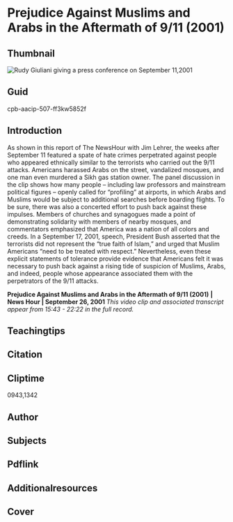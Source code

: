 # Prejudice Against Muslims and Arabs in the Aftermath of 9/11 (2001)

## Thumbnail

![Rudy Giuliani giving a press conference on September 11,2001](https://s3.amazonaws.com/americanarchive.org/primary_source_sets/1_Feminism.jpg "Rudy Giuliani giving a press conference on September 11,2001")


## Guid
cpb-aacip-507-ff3kw5852f

## Introduction

As shown in this report of The NewsHour with Jim Lehrer, the weeks after September 11 featured a spate of hate crimes perpetrated against people who appeared ethnically similar to the terrorists who carried out the 9/11 attacks. Americans harassed Arabs on the street, vandalized mosques, and one man even murdered a Sikh gas station owner. The panel discussion in the clip shows how many people – including law professors and mainstream political figures – openly called for “profiling” at airports, in which Arabs and Muslims would be subject to additional searches before boarding flights. To be sure, there was also a concerted effort to push back against these impulses. Members of churches and synagogues made a point of demonstrating solidarity with members of nearby mosques, and commentators emphasized that America was a nation of all colors and creeds. In a September 17, 2001, speech, President Bush asserted that the terrorists did not represent the “true faith of Islam,” and urged that Muslim Americans “need to be treated with respect.” Nevertheless, even these explicit statements of tolerance provide evidence that Americans felt it was necessary to push back against a rising tide of suspicion of Muslims, Arabs, and indeed, people whose appearance associated them with the perpetrators of the 9/11 attacks.


<b>Prejudice Against Muslims and Arabs in the Aftermath of 9/11 (2001)</b>
<b>| News Hour | September 26, 2001 </b>
<i>This video clip and associated transcript appear from 15:43 - 22:22 in the full record.</i>

## Teachingtips

## Citation

## Cliptime

0943,1342

## Author
## Subjects
## Pdflink
## Additionalresources
## Cover
